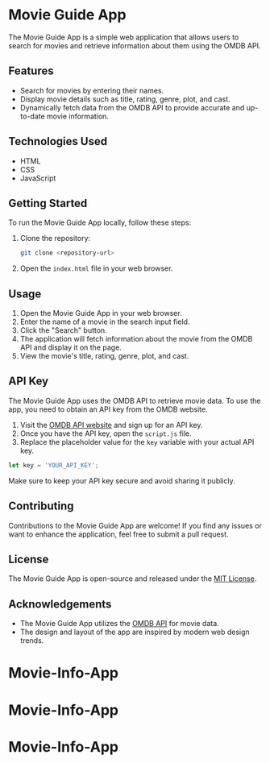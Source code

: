 # Movie Guide App

The Movie Guide App is a simple web application that allows users to search for movies and retrieve information about them using the OMDB API.

## Features

- Search for movies by entering their names.
- Display movie details such as title, rating, genre, plot, and cast.
- Dynamically fetch data from the OMDB API to provide accurate and up-to-date movie information.

## Technologies Used

- HTML
- CSS
- JavaScript

## Getting Started

To run the Movie Guide App locally, follow these steps:

1. Clone the repository:

   ```bash
   git clone <repository-url>
   ```

2. Open the `index.html` file in your web browser.

## Usage

1. Open the Movie Guide App in your web browser.
2. Enter the name of a movie in the search input field.
3. Click the "Search" button.
4. The application will fetch information about the movie from the OMDB API and display it on the page.
5. View the movie's title, rating, genre, plot, and cast.

## API Key

The Movie Guide App uses the OMDB API to retrieve movie data. To use the app, you need to obtain an API key from the OMDB website.

1. Visit the [OMDB API website](http://www.omdbapi.com/) and sign up for an API key.
2. Once you have the API key, open the `script.js` file.
3. Replace the placeholder value for the `key` variable with your actual API key.

```javascript
let key = 'YOUR_API_KEY';
```

Make sure to keep your API key secure and avoid sharing it publicly.

## Contributing

Contributions to the Movie Guide App are welcome! If you find any issues or want to enhance the application, feel free to submit a pull request.

## License

The Movie Guide App is open-source and released under the [MIT License](LICENSE).

## Acknowledgements

- The Movie Guide App utilizes the [OMDB API](http://www.omdbapi.com/) for movie data.
- The design and layout of the app are inspired by modern web design trends.
# Movie-Info-App
# Movie-Info-App
# Movie-Info-App
